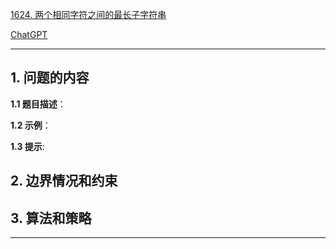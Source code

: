 [1624. 两个相同字符之间的最长子字符串](https://leetcode.cn/problems/largest-substring-between-two-equal-characters)

[ChatGPT](chat.openai.com)

---

## 1. 问题的内容
**1.1 题目描述**：

**1.2 示例**：

**1.3 提示**:

## 2. 边界情况和约束


## 3. 算法和策略

---

